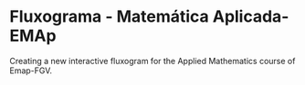 # Fluxograma - Matemática Aplicada-EMAp

Creating a new interactive fluxogram for the Applied Mathematics course of Emap-FGV. 
